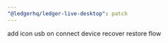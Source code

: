 ```yaml
---
"@ledgerhq/ledger-live-desktop": patch
---
```


add icon usb on connect device recover restore flow
